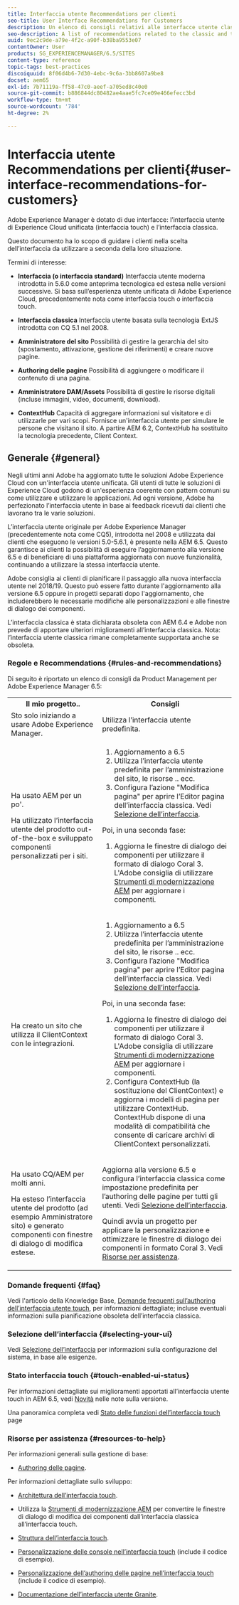 ```yaml
---
title: Interfaccia utente Recommendations per clienti
seo-title: User Interface Recommendations for Customers
description: Un elenco di consigli relativi alle interfacce utente classica e ottimizzata per il tocco.
seo-description: A list of recommendations related to the classic and touch-optimized user interfaces.
uuid: 9ec2c9de-a79e-4f2c-a90f-b38ba9553e07
contentOwner: User
products: SG_EXPERIENCEMANAGER/6.5/SITES
content-type: reference
topic-tags: best-practices
discoiquuid: 8f06d4b6-7d30-4ebc-9c6a-3bb8607a9be8
docset: aem65
exl-id: 7b71119a-ff58-47c0-aeef-a705ed8c40e0
source-git-commit: b886844dc80482ae4aae5fc7ce09e466efecc3bd
workflow-type: tm+mt
source-wordcount: '784'
ht-degree: 2%

---
```


# Interfaccia utente Recommendations per clienti{#user-interface-recommendations-for-customers}

Adobe Experience Manager è dotato di due interfacce: l’interfaccia utente di Experience Cloud unificata (interfaccia touch) e l’interfaccia classica.

Questo documento ha lo scopo di guidare i clienti nella scelta dell’interfaccia da utilizzare a seconda della loro situazione.

Termini di interesse:

* **Interfaccia (o interfaccia standard)**
Interfaccia utente moderna introdotta in 5.6.0 come anteprima tecnologica ed estesa nelle versioni successive. Si basa sull’esperienza utente unificata di Adobe Experience Cloud, precedentemente nota come interfaccia touch o interfaccia touch.

* **Interfaccia classica**
Interfaccia utente basata sulla tecnologia ExtJS introdotta con CQ 5.1 nel 2008.

* **Amministratore del sito**
Possibilità di gestire la gerarchia del sito (spostamento, attivazione, gestione dei riferimenti) e creare nuove pagine.

* **Authoring delle pagine**
Possibilità di aggiungere o modificare il contenuto di una pagina.

* **Amministratore DAM/Assets**
Possibilità di gestire le risorse digitali (incluse immagini, video, documenti, download).

* **ContextHub**
Capacità di aggregare informazioni sul visitatore e di utilizzarle per vari scopi. Fornisce un&#39;interfaccia utente per simulare le persone che visitano il sito. A partire AEM 6.2, ContextHub ha sostituito la tecnologia precedente, Client Context.

## Generale {#general}

Negli ultimi anni Adobe ha aggiornato tutte le soluzioni Adobe Experience Cloud con un&#39;interfaccia utente unificata. Gli utenti di tutte le soluzioni di Experience Cloud godono di un&#39;esperienza coerente con pattern comuni su come utilizzare e utilizzare le applicazioni. Ad ogni versione, Adobe ha perfezionato l’interfaccia utente in base ai feedback ricevuti dai clienti che lavorano tra le varie soluzioni.

L’interfaccia utente originale per Adobe Experience Manager (precedentemente nota come CQ5), introdotta nel 2008 e utilizzata dai clienti che eseguono le versioni 5.0-5.6.1, è presente nella AEM 6.5. Questo garantisce ai clienti la possibilità di eseguire l’aggiornamento alla versione 6.5 e di beneficiare di una piattaforma aggiornata con nuove funzionalità, continuando a utilizzare la stessa interfaccia utente.

Adobe consiglia ai clienti di pianificare il passaggio alla nuova interfaccia utente nel 2018/19. Questo può essere fatto durante l&#39;aggiornamento alla versione 6.5 oppure in progetti separati dopo l&#39;aggiornamento, che includerebbero le necessarie modifiche alle personalizzazioni e alle finestre di dialogo dei componenti.

L’interfaccia classica è stata dichiarata obsoleta con AEM 6.4 e Adobe non prevede di apportare ulteriori miglioramenti all’interfaccia classica. Nota: l’interfaccia utente classica rimane completamente supportata anche se obsoleta.

### Regole e Recommendations {#rules-and-recommendations}

Di seguito è riportato un elenco di consigli da Product Management per Adobe Experience Manager 6.5:

<table>
 <tbody>
  <tr>
   <th>Il mio progetto..</th>
   <th>Consigli</th>
  </tr>
  <tr>
   <td>Sto solo iniziando a usare Adobe Experience Manager.</td>
   <td>Utilizza l’interfaccia utente predefinita.</td>
  </tr>
  <tr>
   <td><p>Ha usato AEM per un po'.</p> <p>Ha utilizzato l’interfaccia utente del prodotto out-of-the-box e sviluppato componenti personalizzati per i siti.<br /> </p> </td>
   <td>
    <ol>
     <li>Aggiornamento a 6.5</li>
     <li>Utilizza l’interfaccia utente predefinita per l’amministrazione del sito, le risorse .. ecc.<br /> </li>
     <li>Configura l’azione "Modifica pagina" per aprire l’Editor pagina dell’interfaccia classica. Vedi <a href="#selecting-your-ui">Selezione dell’interfaccia</a>.</li>
    </ol> <p>Poi, in una seconda fase:</p>
    <ol>
     <li>Aggiorna le finestre di dialogo dei componenti per utilizzare il formato di dialogo Coral 3. L'Adobe consiglia di utilizzare <a href="/help/sites-developing/modernization-tools.md">Strumenti di modernizzazione AEM</a> per aggiornare i componenti.</li>
    </ol> </td>
  </tr>
  <tr>
   <td>Ha creato un sito che utilizza il ClientContext con le integrazioni.<br /> </td>
   <td>
    <ol>
     <li>Aggiornamento a 6.5</li>
     <li>Utilizza l’interfaccia utente predefinita per l’amministrazione del sito, le risorse .. ecc.</li>
     <li>Configura l’azione "Modifica pagina" per aprire l’Editor pagina dell’interfaccia classica. Vedi <a href="#selecting-your-ui">Selezione dell’interfaccia</a>.</li>
    </ol> <p>Poi, in una seconda fase:</p>
    <ol>
     <li>Aggiorna le finestre di dialogo dei componenti per utilizzare il formato di dialogo Coral 3. L'Adobe consiglia di utilizzare <a href="/help/sites-developing/modernization-tools.md">Strumenti di modernizzazione AEM</a> per aggiornare i componenti.</li>
     <li>Configura ContextHub (la sostituzione del ClientContext) e aggiorna i modelli di pagina per utilizzare ContextHub. ContextHub dispone di una modalità di compatibilità che consente di caricare archivi di ClientContext personalizzati.</li>
    </ol> </td>
  </tr>
  <tr>
   <td><p>Ha usato CQ/AEM per molti anni.</p> <p>Ha esteso l’interfaccia utente del prodotto (ad esempio Amministratore sito) e generato componenti con finestre di dialogo di modifica estese.</p> </td>
   <td><p>Aggiorna alla versione 6.5 e configura l’interfaccia classica come impostazione predefinita per l’authoring delle pagine per tutti gli utenti. Vedi <a href="#selecting-your-ui">Selezione dell’interfaccia</a>.</p> <p>Quindi avvia un progetto per applicare la personalizzazione e ottimizzare le finestre di dialogo dei componenti in formato Coral 3. Vedi <a href="#resources-to-help">Risorse per assistenza</a>.<br /> </p> </td>
  </tr>
 </tbody>
</table>

### Domande frequenti {#faq}

Vedi l&#39;articolo della Knowledge Base, [Domande frequenti sull’authoring dell’interfaccia utente touch](https://helpx.adobe.com/experience-manager/kb/index/touchui_faq.html), per informazioni dettagliate; incluse eventuali informazioni sulla pianificazione obsoleta dell’interfaccia classica.

### Selezione dell’interfaccia {#selecting-your-ui}

Vedi [Selezione dell’interfaccia](/help/sites-authoring/select-ui.md) per informazioni sulla configurazione del sistema, in base alle esigenze.

### Stato interfaccia touch {#touch-enabled-ui-status}

Per informazioni dettagliate sui miglioramenti apportati all’interfaccia utente touch in AEM 6.5, vedi [Novità](/help/release-notes/release-notes.md#what-s-new) nelle note sulla versione.

Una panoramica completa vedi [Stato delle funzioni dell’interfaccia touch](/help/release-notes/touch-ui-features-status.md) page

### Risorse per assistenza {#resources-to-help}

Per informazioni generali sulla gestione di base:

* [Authoring delle pagine](/help/sites-authoring/page-authoring.md).

Per informazioni dettagliate sullo sviluppo:

* [Architettura dell’interfaccia touch](/help/sites-developing/touch-ui-concepts.md).
* Utilizza la [Strumenti di modernizzazione AEM](/help/sites-developing/modernization-tools.md) per convertire le finestre di dialogo di modifica dei componenti dall’interfaccia classica all’interfaccia touch.

* [Struttura dell’interfaccia touch](/help/sites-developing/touch-ui-structure.md).

* [Personalizzazione delle console nell’interfaccia touch](/help/sites-developing/customizing-consoles-touch.md) (include il codice di esempio).

* [Personalizzazione dell’authoring delle pagine nell’interfaccia touch](/help/sites-developing/customizing-page-authoring-touch.md) (include il codice di esempio).

* [Documentazione dell’interfaccia utente Granite](https://helpx.adobe.com/experience-manager/6-5/sites/developing/using/reference-materials/granite-ui/api/index.html).
